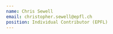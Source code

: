 ```yaml
---
name: Chris Sewell
email: christopher.sewell@epfl.ch
position: Individual Contributor (EPFL)
---
```

